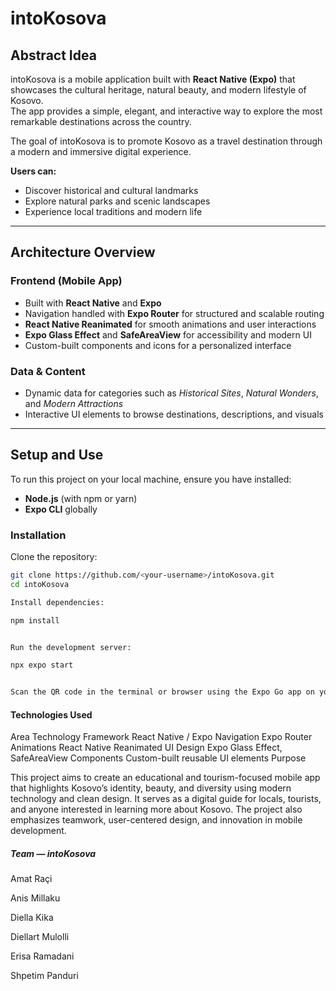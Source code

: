 # intoKosova

## Abstract Idea
intoKosova is a mobile application built with **React Native (Expo)** that showcases the cultural heritage, natural beauty, and modern lifestyle of Kosovo.  
The app provides a simple, elegant, and interactive way to explore the most remarkable destinations across the country.

The goal of intoKosova is to promote Kosovo as a travel destination through a modern and immersive digital experience.

**Users can:**
- Discover historical and cultural landmarks  
- Explore natural parks and scenic landscapes  
- Experience local traditions and modern life  

---

## Architecture Overview

### Frontend (Mobile App)
- Built with **React Native** and **Expo**  
- Navigation handled with **Expo Router** for structured and scalable routing  
- **React Native Reanimated** for smooth animations and user interactions  
- **Expo Glass Effect** and **SafeAreaView** for accessibility and modern UI  
- Custom-built components and icons for a personalized interface  

### Data & Content
- Dynamic data for categories such as *Historical Sites*, *Natural Wonders*, and *Modern Attractions*  
- Interactive UI elements to browse destinations, descriptions, and visuals  

---

## Setup and Use

To run this project on your local machine, ensure you have installed:
- **Node.js** (with npm or yarn)
- **Expo CLI** globally

### Installation

Clone the repository:
```bash
git clone https://github.com/<your-username>/intoKosova.git
cd intoKosova

Install dependencies:

npm install


Run the development server:

npx expo start


Scan the QR code in the terminal or browser using the Expo Go app on your phone to view the app.
```

#### Technologies Used
Area	Technology
Framework	React Native / Expo
Navigation	Expo Router
Animations	React Native Reanimated
UI Design	Expo Glass Effect, SafeAreaView
Components	Custom-built reusable UI elements
Purpose

This project aims to create an educational and tourism-focused mobile app that highlights Kosovo’s identity, beauty, and diversity using modern technology and clean design.
It serves as a digital guide for locals, tourists, and anyone interested in learning more about Kosovo.
The project also emphasizes teamwork, user-centered design, and innovation in mobile development.

##### Team — intoKosova

Amat Raçi

Anis Millaku

Diella Kika

Diellart Mulolli

Erisa Ramadani

Shpetim Panduri